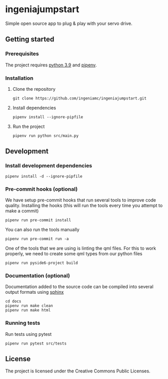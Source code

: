 # ingeniajumpstart
Simple open source app to plug &amp; play with your servo drive.

Getting started
---------------

### Prerequisites

The project requires [python 3.9](https://www.python.org/downloads/release/python-390/) and [pipenv](https://pipenv.pypa.io/en/latest/installation/).

### Installation

1. Clone the repository

    `git clone https://github.com/ingeniamc/ingeniajumpstart.git`

2. Install dependencies

    `pipenv install --ignore-pipfile`

3. Run the project

    `pipenv run python src/main.py`

Development
-----------

### Install development dependencies

`pipenv install -d --ignore-pipfile`


### Pre-commit hooks (optional)

We have setup pre-commit hooks that run several tools to improve code quality.
Installing the hooks (this will run the tools every time you attempt to make a commit)

`pipenv run pre-commit install`

You can also run the tools manually

`pipenv run pre-commit run -a`

One of the tools that we are using is linting the qml files.
For this to work properly, we need to create some qml types from our python files

`pipenv run pyside6-project build`

### Documentation (optional)

Documentation added to the source code can be compiled into several output formats using [sphinx](https://www.sphinx-doc.org/en/master/)

~~~~
cd docs
pipenv run make clean
pipenv run make html
~~~~

### Running tests

Run tests using pytest

`pipenv run pytest src/tests`

License
-------

The project is licensed under the Creative Commons Public Licenses.